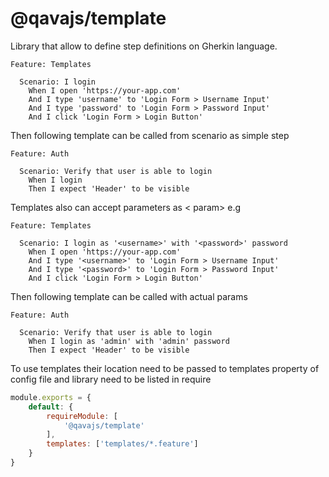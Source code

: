 # @qavajs/template
Library that allow to define step definitions on Gherkin language.

```gherkin
Feature: Templates

  Scenario: I login
    When I open 'https://your-app.com'
    And I type 'username' to 'Login Form > Username Input'
    And I type 'password' to 'Login Form > Password Input'
    And I click 'Login Form > Login Button'
```

Then following template can be called from scenario as simple step

```gherkin
Feature: Auth

  Scenario: Verify that user is able to login
    When I login
    Then I expect 'Header' to be visible
```

Templates also can accept parameters as < param> e.g

```gherkin
Feature: Templates

  Scenario: I login as '<username>' with '<password>' password
    When I open 'https://your-app.com'
    And I type '<username>' to 'Login Form > Username Input'
    And I type '<password>' to 'Login Form > Password Input'
    And I click 'Login Form > Login Button'
```

Then following template can be called with actual params

```gherkin
Feature: Auth

  Scenario: Verify that user is able to login
    When I login as 'admin' with 'admin' password
    Then I expect 'Header' to be visible
```
 
To use templates their location need to be passed to templates property of config file and library need to be listed
in require
```javascript
module.exports = {
    default: {
        requireModule: [
            '@qavajs/template'
        ],
        templates: ['templates/*.feature']
    }
}

```
